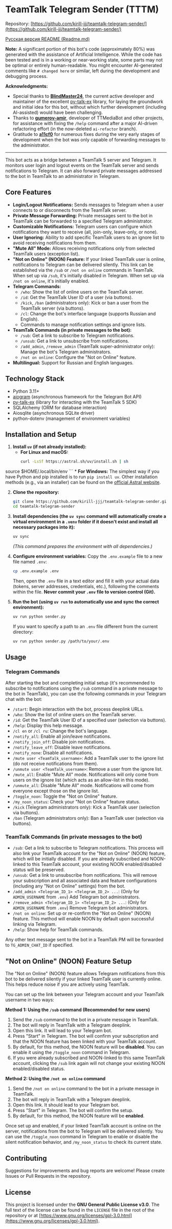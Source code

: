 # TeamTalk Telegram Sender (TTTM)

Repository: [https://github.com/kirill-jjj/teamtalk-telegram-sender/](https://github.com/kirill-jjj/teamtalk-telegram-sender/)

[Русская версия README (Readme.md)](Readme.md)

**Note:** A significant portion of this bot's code (approximately 80%) was generated with the assistance of Artificial Intelligence. While the code has been tested and is in a working or near-working state, some parts may not be optimal or entirely human-readable. You might encounter AI-generated comments like `# changed here` or similar, left during the development and debugging process.

**Acknowledgments:**

*   Special thanks to **[BlindMaster24](https://github.com/BlindMaster24)**, the current active developer and maintainer of the excellent [py-talk-ex](https://github.com/BlindMaster24/pytalk) library, for laying the groundwork and initial idea for this bot, without which further development (including AI-assisted) would have been challenging.
*   Thanks to **[gumerov-amir](https://github.com/gumerov-amir)**, developer of TTMediaBot and other projects, for assistance with fixing the `/help` command after a major AI-driven refactoring effort (in the now-deleted `ai-refactor` branch).
*   Gratitude to **[a11cf0](https://github.com/a11cf0)** for numerous fixes during the very early stages of development when the bot was only capable of forwarding messages to the administrator.

---

This bot acts as a bridge between a TeamTalk 5 server and Telegram. It monitors user login and logout events on the TeamTalk server and sends notifications to Telegram. It can also forward private messages addressed to the bot in TeamTalk to an administrator in Telegram.

## Core Features

*   **Login/Logout Notifications:** Sends messages to Telegram when a user connects to or disconnects from the TeamTalk server.
*   **Private Message Forwarding:** Private messages sent to the bot in TeamTalk can be forwarded to a specified Telegram administrator.
*   **Customizable Notifications:** Telegram users can configure which notifications they want to receive (all, join-only, leave-only, or none).
*   **User Ignoring:** Ability to add specific TeamTalk users to an ignore list to avoid receiving notifications from them.
*   **"Mute All" Mode:** Allows receiving notifications only from selected TeamTalk users (exception list).
*   **"Not on Online" (NOON) Feature:** If your linked TeamTalk user is online, notifications to Telegram can be delivered silently. This link can be established via the `/sub` or `/not on online` commands in TeamTalk. When set up via `/sub`, it's initially disabled in Telegram. When set up via `/not on online`, it's initially enabled.
*   **Telegram Commands:**
    *   `/who`: Show the list of online users on the TeamTalk server.
    *   `/id`: Get the TeamTalk User ID of a user (via buttons).
    *   `/kick`, `/ban` (administrators only): Kick or ban a user from the TeamTalk server (via buttons).
    *   `/cl`: Change the bot's interface language (supports Russian and English).
    *   Commands to manage notification settings and ignore lists.
*   **TeamTalk Commands (in private messages to the bot):**
    *   `/sub`: Get a link to subscribe to Telegram notifications.
    *   `/unsub`: Get a link to unsubscribe from notifications.
    *   `/add_admin`, `/remove_admin` (TeamTalk super-administrator only): Manage the bot's Telegram administrators.
    *   `/not on online`: Configure the "Not on Online" feature.
*   **Multilingual:** Support for Russian and English languages.

## Technology Stack

*   Python 3.11+
*   [aiogram](https://github.com/aiogram/aiogram) (asynchronous framework for the Telegram Bot API)
*   [py-talk-ex](https://github.com/BlindMaster24/pytalk) (library for interacting with the TeamTalk 5 SDK)
*   SQLAlchemy (ORM for database interaction)
*   Aiosqlite (asynchronous SQLite driver)
*   python-dotenv (management of environment variables)

## Installation and Setup

1.  **Install `uv` (if not already installed):**
    *   **For Linux and macOS:**
        ```bash
        curl -LsSf https://astral.sh/uv/install.sh | sh
source $HOME/.local/bin/env
        ```
    *   **For Windows:** The simplest way if you have Python and pip installed is to run `pip install uv`. Other installation methods (e.g., via an installer) can be found on the [official Astral website](https://astral.sh/uv#installation).

2.  **Clone the repository:**
    ```bash
    git clone https://github.com/kirill-jjj/teamtalk-telegram-sender.git
    cd teamtalk-telegram-sender
    ```

3.  **Install dependencies (the `uv sync` command will automatically create a virtual environment in a `.venv` folder if it doesn't exist and install all necessary packages into it):**
    ```bash
    uv sync
    ```
    *(This command prepares the environment with all dependencies.)*

4.  **Configure environment variables:**
    Copy the `.env.example` file to a new file named `.env`:
    ```bash
    cp .env.example .env
    ```
    Then, open the `.env` file in a text editor and fill it with your actual data (tokens, server addresses, credentials, etc.), following the comments within the file. **Never commit your `.env` file to version control (Git).**

5.  **Run the bot (using `uv run` to automatically use and sync the correct environment):**
    ```bash
    uv run python sender.py
    ```
    If you want to specify a path to an `.env` file different from the current directory:
    ```bash
    uv run python sender.py /path/to/your/.env
    ```

## Usage

### Telegram Commands

After starting the bot and completing initial setup (it's recommended to subscribe to notifications using the `/sub` command in a private message to the bot in TeamTalk), you can use the following commands in your Telegram chat with the bot:

*   `/start`: Begin interaction with the bot, process deeplink URLs.
*   `/who`: Show the list of online users on the TeamTalk server.
*   `/id`: Get the TeamTalk User ID of a specified user (selection via buttons).
*   `/help`: Display this help message.
*   `/cl en` or `/cl ru`: Change the bot's language.
*   `/notify_all`: Enable all join/leave notifications.
*   `/notify_join_off`: Disable join notifications.
*   `/notify_leave_off`: Disable leave notifications.
*   `/notify_none`: Disable all notifications.
*   `/mute user <TeamTalk_username>`: Add a TeamTalk user to the ignore list (do not receive notifications from them).
*   `/unmute user <TeamTalk_username>`: Remove a user from the ignore list.
*   `/mute_all`: Enable "Mute All" mode. Notifications will only come from users on the ignore list (which acts as an allow-list in this mode).
*   `/unmute_all`: Disable "Mute All" mode. Notifications will come from everyone except those on the ignore list.
*   `/toggle_noon`: Toggle the "Not on Online" feature.
*   `/my_noon_status`: Check your "Not on Online" feature status.
*   `/kick` (Telegram administrators only): Kick a TeamTalk user (selection via buttons).
*   `/ban` (Telegram administrators only): Ban a TeamTalk user (selection via buttons).

### TeamTalk Commands (in private messages to the bot)

*   `/sub`: Get a link to subscribe to Telegram notifications. This process will also link your TeamTalk account for the "Not on Online" (NOON) feature, which will be initially disabled. If you are already subscribed and NOON-linked to this TeamTalk account, your existing NOON enabled/disabled status will be preserved.
*   `/unsub`: Get a link to unsubscribe from notifications. This will remove your subscription and all associated data and feature configurations (including any "Not on Online" settings) from the bot.
*   `/add_admin <Telegram_ID_1> <Telegram_ID_2> ...`: (Only for `ADMIN_USERNAME` from `.env`) Add Telegram bot administrators.
*   `/remove_admin <Telegram_ID_1> <Telegram_ID_2> ...`: (Only for `ADMIN_USERNAME` from `.env`) Remove Telegram bot administrators.
*   `/not on online`: Set up or re-confirm the "Not on Online" (NOON) feature. This method will enable NOON by default upon successful linking via Telegram.
*   `/help`: Show help for TeamTalk commands.

Any other text message sent to the bot in a TeamTalk PM will be forwarded to `TG_ADMIN_CHAT_ID` if specified.

## "Not on Online" (NOON) Feature Setup

The "Not on Online" (NOON) feature allows Telegram notifications from this bot to be delivered silently if your linked TeamTalk user is currently online. This helps reduce noise if you are actively using TeamTalk.

You can set up the link between your Telegram account and your TeamTalk username in two ways:

**Method 1: Using the `/sub` command (Recommended for new users)**
1.  Send the `/sub` command to the bot in a private message in TeamTalk.
2.  The bot will reply in TeamTalk with a Telegram deeplink.
3.  Open this link. It will lead to your Telegram bot.
4.  Press "Start" in Telegram. The bot will confirm your subscription and that the NOON feature has been linked with your TeamTalk account.
5.  By default, for this method, the NOON feature will be **disabled**. You can enable it using the `/toggle_noon` command in Telegram.
6.  If you were already subscribed and NOON-linked to this same TeamTalk account, clicking the `/sub` link again will not change your existing NOON enabled/disabled status.

**Method 2: Using the `/not on online` command**
1.  Send the `/not on online` command to the bot in a private message in TeamTalk.
2.  The bot will reply in TeamTalk with a Telegram deeplink.
3.  Open this link. It should lead to your Telegram bot.
4.  Press "Start" in Telegram. The bot will confirm the setup.
5.  By default, for this method, the NOON feature will be **enabled**.

Once set up and enabled, if your linked TeamTalk account is online on the server, notifications from the bot to Telegram will be delivered silently. You can use the `/toggle_noon` command in Telegram to enable or disable the silent notification behavior, and `/my_noon_status` to check its current state.

## Contributing

Suggestions for improvements and bug reports are welcome! Please create Issues or Pull Requests in the repository.

## License

This project is licensed under the **GNU General Public License v3.0**.
The full text of the license can be found in the `LICENSE` file in the root of the repository or at [https://www.gnu.org/licenses/gpl-3.0.html](https://www.gnu.org/licenses/gpl-3.0.html).